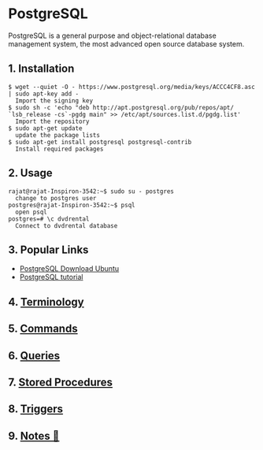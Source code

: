 # PostgreSQL

PostgreSQL is a general purpose and object-relational database management system, the most advanced open source database system.

## 1. Installation

```ssh
$ wget --quiet -O - https://www.postgresql.org/media/keys/ACCC4CF8.asc | sudo apt-key add -
  Import the signing key
$ sudo sh -c 'echo "deb http://apt.postgresql.org/pub/repos/apt/ `lsb_release -cs`-pgdg main" >> /etc/apt/sources.list.d/pgdg.list'
  Import the repository
$ sudo apt-get update
  update the package lists
$ sudo apt-get install postgresql postgresql-contrib
  Install required packages
```

## 2. Usage

```ssh
rajat@rajat-Inspiron-3542:~$ sudo su - postgres
  change to postgres user
postgres@rajat-Inspiron-3542:~$ psql
  open psql
postgres=# \c dvdrental
  Connect to dvdrental database
```

## 3. Popular Links

* [PostgreSQL Download Ubuntu](https://www.postgresql.org/download/linux/ubuntu/)
* [PostgreSQL tutorial](https://www.postgresqltutorial.com/)

## 4. [Terminology](https://github.com/rajatissar/commands/blob/master/postgresql/md/terminology.md)

## 5. [Commands](https://github.com/rajatissar/commands/blob/master/postgresql/md/commands.md)

## 6. [Queries](https://github.com/rajatissar/commands/blob/master/postgresql/md/queries.md)

## 7. [Stored Procedures](https://github.com/rajatissar/commands/blob/master/postgresql/md/stored-procedures.md)

## 8. [Triggers](https://github.com/rajatissar/commands/blob/master/postgresql/md/triggers.md)

## 9. [Notes :pushpin:](https://github.com/rajatissar/commands/blob/master/postgresql/md/notes.md)
